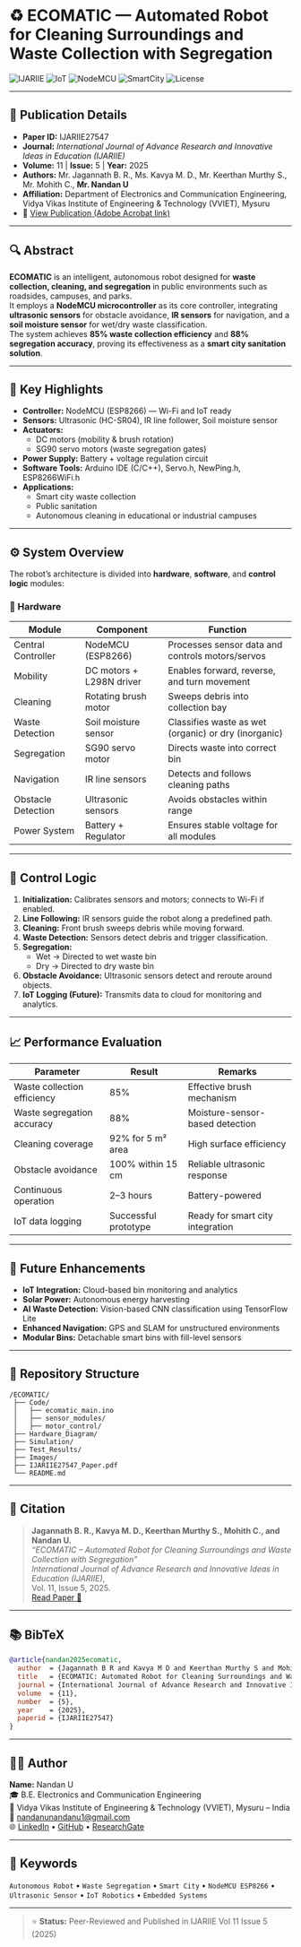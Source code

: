 
# ♻️ ECOMATIC — Automated Robot for Cleaning Surroundings and Waste Collection with Segregation

![IJARIIE](https://img.shields.io/badge/IJARIIE-Published-blue?style=for-the-badge)
![IoT](https://img.shields.io/badge/IoT-Enabled-orange?style=for-the-badge)
![NodeMCU](https://img.shields.io/badge/NodeMCU-ESP8266-green?style=for-the-badge)
![SmartCity](https://img.shields.io/badge/Smart_City-Automation-lightblue?style=for-the-badge)
![License](https://img.shields.io/badge/License-Academic_Publication-lightgrey?style=for-the-badge)

---

## 📄 Publication Details
- **Paper ID:** IJARIIE27547  
- **Journal:** *International Journal of Advance Research and Innovative Ideas in Education (IJARIIE)*  
- **Volume:** 11 | **Issue:** 5 | **Year:** 2025  
- **Authors:** Mr. Jagannath B. R., Ms. Kavya M. D., Mr. Keerthan Murthy S., Mr. Mohith C., **Mr. Nandan U**  
- **Affiliation:** Department of Electronics and Communication Engineering, Vidya Vikas Institute of Engineering & Technology (VVIET), Mysuru  
- 📎 [View Publication (Adobe Acrobat link)](https://acrobat.adobe.com/id/urn:aaid:sc:AP:f18d95d4-6ec1-4f48-8f9b-eedbb86a6b4c)

---

## 🔍 Abstract
**ECOMATIC** is an intelligent, autonomous robot designed for **waste collection, cleaning, and segregation** in public environments such as roadsides, campuses, and parks.  
It employs a **NodeMCU microcontroller** as its core controller, integrating **ultrasonic sensors** for obstacle avoidance, **IR sensors** for navigation, and a **soil moisture sensor** for wet/dry waste classification.  
The system achieves **85% waste collection efficiency** and **88% segregation accuracy**, proving its effectiveness as a **smart city sanitation solution**.

---

## 🧠 Key Highlights
- **Controller:** NodeMCU (ESP8266) — Wi-Fi and IoT ready  
- **Sensors:** Ultrasonic (HC-SR04), IR line follower, Soil moisture sensor  
- **Actuators:**  
  - DC motors (mobility & brush rotation)  
  - SG90 servo motors (waste segregation gates)  
- **Power Supply:** Battery + voltage regulation circuit  
- **Software Tools:** Arduino IDE (C/C++), Servo.h, NewPing.h, ESP8266WiFi.h  
- **Applications:**  
  - Smart city waste collection  
  - Public sanitation  
  - Autonomous cleaning in educational or industrial campuses  

---

## ⚙️ System Overview
The robot’s architecture is divided into **hardware**, **software**, and **control logic** modules:

### 🔧 Hardware
| Module | Component | Function |
|--------|------------|-----------|
| Central Controller | NodeMCU (ESP8266) | Processes sensor data and controls motors/servos |
| Mobility | DC motors + L298N driver | Enables forward, reverse, and turn movement |
| Cleaning | Rotating brush motor | Sweeps debris into collection bay |
| Waste Detection | Soil moisture sensor | Classifies waste as wet (organic) or dry (inorganic) |
| Segregation | SG90 servo motor | Directs waste into correct bin |
| Navigation | IR line sensors | Detects and follows cleaning paths |
| Obstacle Detection | Ultrasonic sensors | Avoids obstacles within range |
| Power System | Battery + Regulator | Ensures stable voltage for all modules |

---

## 🧭 Control Logic
1. **Initialization:** Calibrates sensors and motors; connects to Wi-Fi if enabled.  
2. **Line Following:** IR sensors guide the robot along a predefined path.  
3. **Cleaning:** Front brush sweeps debris while moving forward.  
4. **Waste Detection:** Sensors detect debris and trigger classification.  
5. **Segregation:**  
   - Wet → Directed to wet waste bin  
   - Dry → Directed to dry waste bin  
6. **Obstacle Avoidance:** Ultrasonic sensors detect and reroute around objects.  
7. **IoT Logging (Future):** Transmits data to cloud for monitoring and analytics.

---

## 📈 Performance Evaluation
| Parameter | Result | Remarks |
|------------|---------|----------|
| Waste collection efficiency | 85% | Effective brush mechanism |
| Waste segregation accuracy | 88% | Moisture-sensor-based detection |
| Cleaning coverage | 92% for 5 m² area | High surface efficiency |
| Obstacle avoidance | 100% within 15 cm | Reliable ultrasonic response |
| Continuous operation | 2–3 hours | Battery-powered |
| IoT data logging | Successful prototype | Ready for smart city integration |

---

## 🌱 Future Enhancements
- **IoT Integration:** Cloud-based bin monitoring and analytics  
- **Solar Power:** Autonomous energy harvesting  
- **AI Waste Detection:** Vision-based CNN classification using TensorFlow Lite  
- **Enhanced Navigation:** GPS and SLAM for unstructured environments  
- **Modular Bins:** Detachable smart bins with fill-level sensors  

---

## 🧩 Repository Structure
```
/ECOMATIC/
 ├── Code/
 │   ├── ecomatic_main.ino
 │   ├── sensor_modules/
 │   ├── motor_control/
 ├── Hardware_Diagram/
 ├── Simulation/
 ├── Test_Results/
 ├── Images/
 ├── IJARIIE27547_Paper.pdf
 └── README.md
```

---

## 📘 Citation
> **Jagannath B. R., Kavya M. D., Keerthan Murthy S., Mohith C., and Nandan U.**  
> *“ECOMATIC – Automated Robot for Cleaning Surroundings and Waste Collection with Segregation”*  
> *International Journal of Advance Research and Innovative Ideas in Education (IJARIIE)*,  
> Vol. 11, Issue 5, 2025.  
> [Read Paper 📄](https://acrobat.adobe.com/id/urn:aaid:sc:AP:f18d95d4-6ec1-4f48-8f9b-eedbb86a6b4c)

---

## 📚 BibTeX
```bibtex
@article{nandan2025ecomatic,
  author  = {Jagannath B R and Kavya M D and Keerthan Murthy S and Mohith C and Nandan U},
  title   = {ECOMATIC: Automated Robot for Cleaning Surroundings and Waste Collection with Segregation},
  journal = {International Journal of Advance Research and Innovative Ideas in Education (IJARIIE)},
  volume  = {11},
  number  = {5},
  year    = {2025},
  paperid = {IJARIIE27547}
}
```

---

## 👨‍💻 Author
**Name:** Nandan U  
🎓 B.E. Electronics and Communication Engineering  
🏫 Vidya Vikas Institute of Engineering & Technology (VVIET), Mysuru – India  
📧 nandanunandanu1@gmail.com  
🌐 [LinkedIn](https://www.linkedin.com/in/nandan-u-473a85226/) • [GitHub](https://github.com/Nandronic) • [ResearchGate](#)

---

## 🏁 Keywords
`Autonomous Robot` • `Waste Segregation` • `Smart City` • `NodeMCU ESP8266` • `Ultrasonic Sensor` • `IoT Robotics` • `Embedded Systems`

---

> ⭐ **Status:** Peer-Reviewed and Published in IJARIIE Vol 11 Issue 5 (2025)
